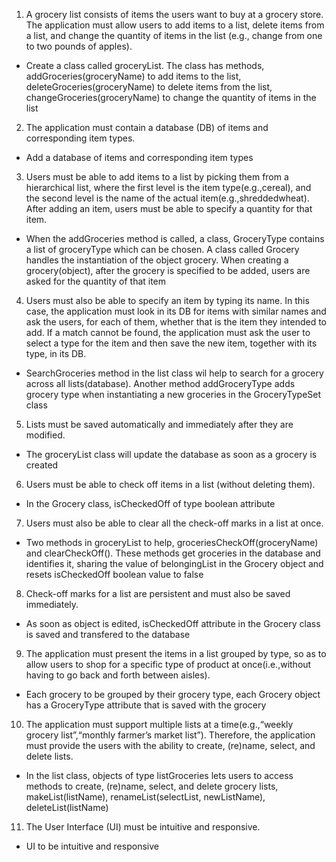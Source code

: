 1. A grocery list consists of items the users want to buy at a grocery store. The application must allow users to add items to a list, delete items from a list, and change the quantity of items in the list (e.g., change from one to two pounds of apples).
- Create a class called groceryList. The class has methods, addGroceries(groceryName) to add items to the list, deleteGroceries(groceryName) to delete items from the list, changeGroceries(groceryName) to change the quantity of items in the list

2. The application must contain a database (DB) of ​items​ and corresponding ​item types​.
- Add a database of items and corresponding item types

3. Users must be able to add items to a list by picking them from a hierarchical list, where the first level is the item type(e.g.,cereal), and the second level is the name of the actual item(e.g.,shreddedwheat). After adding an item, users must be able to specify a quantity for that item.
- When the addGroceries method is called, a class, GroceryType contains a list of groceryType which can be chosen. A class called Grocery handles the instantiation of the object grocery. When creating a grocery(object), after the grocery is specified to be added, users are asked for the quantity of that item

4. Users must also be able to specify an item by typing its name. In this case, the application must look in its DB for items with similar names and ask the users, for each of them, whether that is the item they intended to add. If a match cannot be found, the application must ask the user to select a type for the item and then save the new item, together with its type, in its DB.
- SearchGroceries method in the list class wil help to search for a grocery across all lists(database). Another method addGroceryType adds grocery type when instantiating a new groceries in the GroceryTypeSet class

5. Lists must be saved automatically and immediately after they are modified.
- The groceryList class will update the database as soon as a grocery is created

6. Users must be able to check off items in a list (without deleting them).
- In the Grocery class, isCheckedOff of type boolean attribute

7. Users must also be able to clear all the check-off marks in a list at once.
- Two methods in groceryList to help, groceriesCheckOff(groceryName) and clearCheckOff(). These methods get groceries in the database and identifies it, sharing the value of belongingList in the Grocery object and resets isCheckedOff boolean value to false

8. Check-off marks for a list are persistent and must also be saved immediately.
- As soon as object is edited, isCheckedOff attribute in the Grocery class is saved and transfered to the database

9. The application must present the items in a list grouped by type, so as to allow users to shop for a specific type of product at once(i.e.,without having to go back and forth between aisles).
- Each grocery to be grouped by their grocery type, each Grocery object has a GroceryType attribute that is saved with the grocery

10. The application must support multiple lists at a time(e.g.,“weekly grocery list”,“monthly farmer’s market list”). Therefore, the application must provide the users with the ability to create, (re)name, select, and delete lists.
- In the list class, objects of type listGroceries lets users to access methods to create, (re)name, select, and delete grocery lists, makeList(listName), renameList(selectList, newListName), deleteList(listName)

11. The User Interface (UI) must be intuitive and responsive.
- UI to be intuitive and responsive
